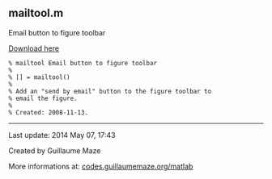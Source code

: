 ## mailtool.m ##
Email button to figure toolbar

[Download here](http://guillaumemaze.googlecode.com/svn/trunk/matlab/codes/graphicxFigures/mailtool.m)

```
% mailtool Email button to figure toolbar
%
% [] = mailtool()
% 
% Add an "send by email" button to the figure toolbar to
% email the figure.
%
% Created: 2008-11-13.
```

---

Last update: 2014 May 07, 17:43

Created by Guillaume Maze

More informations at: [codes.guillaumemaze.org/matlab](http://codes.guillaumemaze.org/matlab)